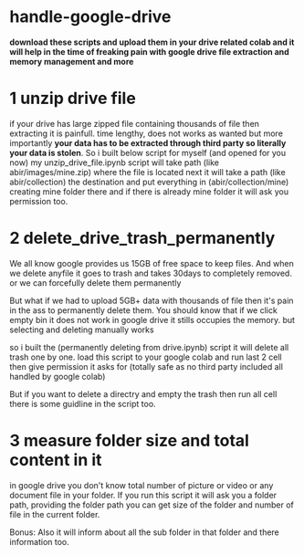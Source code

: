 # handle-google-drive
**download these scripts and upload them in your drive related colab and it will help in the time of freaking pain with google drive file extraction and memory management and more**

# 1 unzip drive file
if your drive has large zipped file containing thousands of file then extracting it is painfull.
time lengthy, does not works as wanted but more importantly **your data has to be extracted through third party so literally your data is stolen**. So i built below script for myself
(and opened for you now)
my unzip_drive_file.ipynb script will take path (like abir/images/mine.zip) where the file is located
next it will take a path (like abir/collection) the destination and put everything in (abir/collection/mine) creating mine folder there and if there is already mine folder it will ask you permission too.

# 2 delete_drive_trash_permanently

We all know google provides us 15GB of free space to keep files.
And when we delete anyfile it goes to trash and takes 30days to completely removed. or we can forcefully delete them permanently

But what if we had to upload 5GB+ data with thousands of file then it's pain in the ass to permanently delete them.
You should know that if we click empty bin it does not work in google drive it stills occupies the memory. but selecting and deleting manually works

so i built the (permanently deleting from drive.ipynb) script it will delete all trash one by one.
load this script to your google colab and run last 2 cell
then give permission it asks for (totally safe as no third party included all handled by google colab)

But if you want to delete a directry and empty the trash then run all cell there is some guidline in the script too.

# 3 measure folder size and total content in it
in google drive you don't know total number of picture or video or any document file in your folder. 
If you run this script it will ask you a folder path, providing the folder path you can get size of the folder and number of file in the current folder.

Bonus: Also it will inform about all the sub folder in that folder and there information too.

